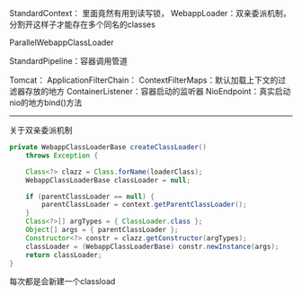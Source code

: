 StandardContext：
里面竟然有用到读写锁，
WebappLoader：双亲委派机制，分割开这样子才能存在多个同名的classes

ParallelWebappClassLoader

StandardPipeline：容器调用管道

Tomcat：
ApplicationFilterChain：
ContextFilterMaps：默认加载上下文的过滤器存放的地方
ContainerListener：容器启动的监听器
NioEndpoint：真实启动nio的地方bind()方法

---

关于双亲委派机制

```java
private WebappClassLoaderBase createClassLoader()
    throws Exception {

    Class<?> clazz = Class.forName(loaderClass);
    WebappClassLoaderBase classLoader = null;

    if (parentClassLoader == null) {
        parentClassLoader = context.getParentClassLoader();
    }
    Class<?>[] argTypes = { ClassLoader.class };
    Object[] args = { parentClassLoader };
    Constructor<?> constr = clazz.getConstructor(argTypes);
    classLoader = (WebappClassLoaderBase) constr.newInstance(args);
    return classLoader;
}
```

每次都是会新建一个classload